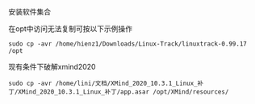 安装软件集合

在opt中访问无法复制可按以下示例操作

`sudo cp -avr /home/hienz1/Downloads/Linux-Track/linuxtrack-0.99.17 /opt`

现有条件下破解xmind2020

`sudo cp -avr /home/lini/文档/XMind_2020_10.3.1_Linux_补丁/XMind_2020_10.3.1_Linux_补丁/app.asar /opt/XMind/resources/`
